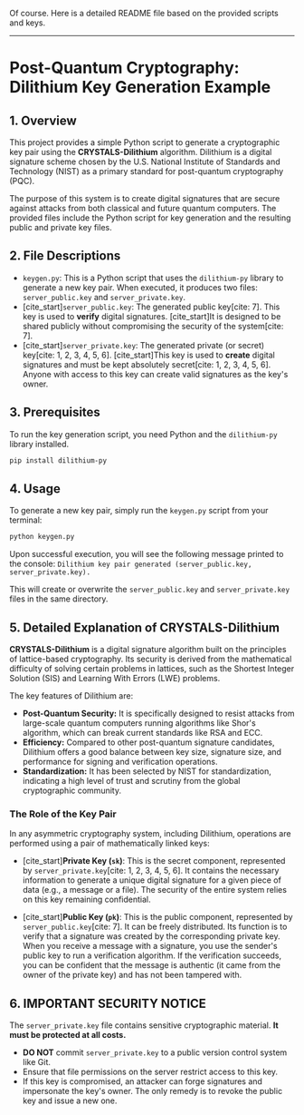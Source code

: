 Of course. Here is a detailed README file based on the provided scripts and keys.

-----

# Post-Quantum Cryptography: Dilithium Key Generation Example

## 1\. Overview

This project provides a simple Python script to generate a cryptographic key pair using the **CRYSTALS-Dilithium** algorithm. Dilithium is a digital signature scheme chosen by the U.S. National Institute of Standards and Technology (NIST) as a primary standard for post-quantum cryptography (PQC).

The purpose of this system is to create digital signatures that are secure against attacks from both classical and future quantum computers. The provided files include the Python script for key generation and the resulting public and private key files.

## 2\. File Descriptions

  * `keygen.py`: This is a Python script that uses the `dilithium-py` library to generate a new key pair. When executed, it produces two files: `server_public.key` and `server_private.key`.
  * [cite\_start]`server_public.key`: The generated public key[cite: 7]. This key is used to **verify** digital signatures. [cite\_start]It is designed to be shared publicly without compromising the security of the system[cite: 7].
  * [cite\_start]`server_private.key`: The generated private (or secret) key[cite: 1, 2, 3, 4, 5, 6]. [cite\_start]This key is used to **create** digital signatures and must be kept absolutely secret[cite: 1, 2, 3, 4, 5, 6]. Anyone with access to this key can create valid signatures as the key's owner.

## 3\. Prerequisites

To run the key generation script, you need Python and the `dilithium-py` library installed.

```bash
pip install dilithium-py
```

## 4\. Usage

To generate a new key pair, simply run the `keygen.py` script from your terminal:

```bash
python keygen.py
```

Upon successful execution, you will see the following message printed to the console:
`Dilithium key pair generated (server_public.key, server_private.key).`

This will create or overwrite the `server_public.key` and `server_private.key` files in the same directory.

## 5\. Detailed Explanation of CRYSTALS-Dilithium

**CRYSTALS-Dilithium** is a digital signature algorithm built on the principles of lattice-based cryptography. Its security is derived from the mathematical difficulty of solving certain problems in lattices, such as the Shortest Integer Solution (SIS) and Learning With Errors (LWE) problems.

The key features of Dilithium are:

  * **Post-Quantum Security:** It is specifically designed to resist attacks from large-scale quantum computers running algorithms like Shor's algorithm, which can break current standards like RSA and ECC.
  * **Efficiency:** Compared to other post-quantum signature candidates, Dilithium offers a good balance between key size, signature size, and performance for signing and verification operations.
  * **Standardization:** It has been selected by NIST for standardization, indicating a high level of trust and scrutiny from the global cryptographic community.

### The Role of the Key Pair

In any asymmetric cryptography system, including Dilithium, operations are performed using a pair of mathematically linked keys:

  * [cite\_start]**Private Key (`sk`)**: This is the secret component, represented by `server_private.key`[cite: 1, 2, 3, 4, 5, 6]. It contains the necessary information to generate a unique digital signature for a given piece of data (e.g., a message or a file). The security of the entire system relies on this key remaining confidential.

  * [cite\_start]**Public Key (`pk`)**: This is the public component, represented by `server_public.key`[cite: 7]. It can be freely distributed. Its function is to verify that a signature was created by the corresponding private key. When you receive a message with a signature, you use the sender's public key to run a verification algorithm. If the verification succeeds, you can be confident that the message is authentic (it came from the owner of the private key) and has not been tampered with.

## 6\. **IMPORTANT SECURITY NOTICE**

The `server_private.key` file contains sensitive cryptographic material. **It must be protected at all costs.**

  * **DO NOT** commit `server_private.key` to a public version control system like Git.
  * Ensure that file permissions on the server restrict access to this key.
  * If this key is compromised, an attacker can forge signatures and impersonate the key's owner. The only remedy is to revoke the public key and issue a new one.
